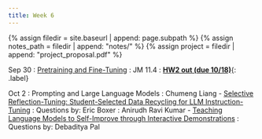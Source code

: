 ```yaml
---
title: Week 6
---
```



{% assign filedir = site.baseurl | append: page.subpath %} 
{% assign notes_path = filedir | append: "notes/" %} 
{% assign project = filedir | append: "project_proposal.pdf" %}

<!--  
Instructions:

INDENTATION COUNTS

Each day should be formatted exactly as follows

Date
: Lessons Covered
  : Reading List
    : In Class Presentations
: **Assignment/Announcement**{: .label}


To add a hyperlink for readings, do it as follows
  : [Example Paper](http://linktopaper.edu)

To make the hyperlink open in a new tab by default
  : [Example Paper](http://linktopaper.edu){:target=_"blank"}

The announcement can be made red for due dates as follows
: **Assignment Due**{: .label .label-red }
9/30 pretraining and fine-tuning; hw2 out (due 10/18)
10/2 prompting, LLMs
-->



Sep 30
: [Pretraining and Fine-Tuning]({{site.baseurl}}assets/files/pretrain_finetune.pdf)
  : JM 11.4
: [**HW2 out (due 10/18)**]({{site.baseurl}}assets/files/hw2.pdf){: .label}

Oct 2
: Prompting and Large Language Models
  : Chumeng Liang - [Selective Reflection-Tuning: Student-Selected Data Recycling for LLM Instruction-Tuning](https://arxiv.org/abs/2402.10110)
  : Questions by: Eric Boxer
  : Anirudh Ravi Kumar - [Teaching Language Models to Self-Improve through Interactive Demonstrations](https://aclanthology.org/2024.naacl-long.287.pdf)
  : Questions by: Debaditya Pal


